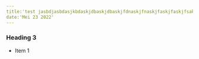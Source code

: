 ```yaml
---
title:'test jasbdjasbdasjkbdaskjdbaskjdbaskjfdnaskjfnaskjfaskjfaskjfsakjfbsakjbfaskjbfjkasbfjka'
date:'Mei 23 2022'
---
```


### Heading 3

- Item 1
